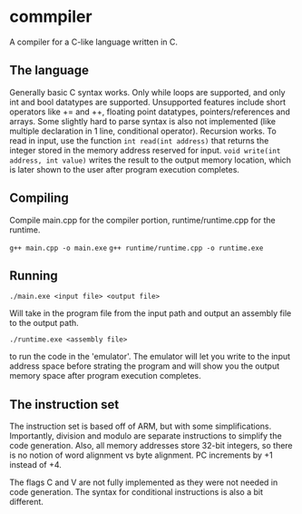 # commpiler

A compiler for a C-like language written in C.

## The language

Generally basic C syntax works. Only while loops are supported, and only int and bool datatypes are supported. Unsupported features include short operators like += and ++, floating point datatypes, pointers/references and arrays.  Some slightly hard to parse syntax is also not implemented (like multiple declaration in 1 line, conditional operator). Recursion works. To read in input, use the function `int read(int address)` that returns the integer stored in the memory address reserved for input. `void write(int address, int value)` writes the result to the output memory location, which is later shown to the user after program execution completes.

## Compiling

Compile main.cpp for the compiler portion, runtime/runtime.cpp for the runtime.

`g++ main.cpp -o main.exe`
`g++ runtime/runtime.cpp -o runtime.exe`

## Running

`./main.exe <input file> <output file>`

Will take in the program file from the input path and output an assembly file to the output path. 

`./runtime.exe <assembly file>`

to run the code in the 'emulator'. The emulator will let you write to the input address space before strating the program and will show you the output memory space after program execution completes.

## The instruction set

The instruction set is based off of ARM, but with some simplifications. Importantly, division and modulo are separate instructions to simplify the code generation. Also, all memory addresses store 32-bit integers, so there is no notion of word alignment vs byte alignment. PC increments by +1 instead of +4.

The flags C and V are not fully implemented as they were not needed in code generation. The syntax for conditional instructions is also a bit different.